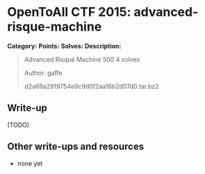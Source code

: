 # OpenToAll CTF 2015: advanced-risque-machine

**Category:** 
**Points:** 
**Solves:** 
**Description:** 

> Advanced Risqué Machine
> 500
> 4 solves
> 
> Author: gaffe
> 
> d2a69a2919754e9c9d0f2aa16b2d07d0.tar.bz2

## Write-up

(TODO)

## Other write-ups and resources

* none yet